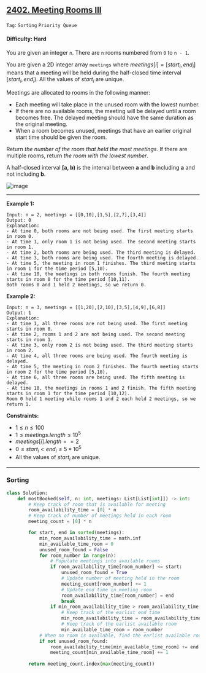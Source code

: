 ## [2402. Meeting Rooms III](https://leetcode.com/problems/meeting-rooms-iii)

```Tag```: ```Sorting``` ```Priority Queue```

#### Difficulty: Hard

You are given an integer ```n```. There are ```n``` rooms numbered from ```0``` to ```n - 1```.

You are given a 2D integer array ```meetings``` where $meetings[i] = [start_i, end_i]$ means that a meeting will be held during the half-closed time interval $[start_i, end_i)$. All the values of $start_i$ are unique.

Meetings are allocated to rooms in the following manner:

- Each meeting will take place in the unused room with the lowest number.
- If there are no available rooms, the meeting will be delayed until a room becomes free. The delayed meeting should have the same duration as the original meeting.
- When a room becomes unused, meetings that have an earlier original start time should be given the room.

Return _the number of the room that held the most meetings_. If there are multiple rooms, return _the room with the lowest number_.

A half-closed interval __[a, b)__ is the interval between __a__ and __b__ including __a__ and not including __b__.

![image](https://github.com/quananhle/Python/assets/35042430/f14a22b6-888d-4af4-a1bc-18d73f14d8af)

---

__Example 1:__
```
Input: n = 2, meetings = [[0,10],[1,5],[2,7],[3,4]]
Output: 0
Explanation:
- At time 0, both rooms are not being used. The first meeting starts in room 0.
- At time 1, only room 1 is not being used. The second meeting starts in room 1.
- At time 2, both rooms are being used. The third meeting is delayed.
- At time 3, both rooms are being used. The fourth meeting is delayed.
- At time 5, the meeting in room 1 finishes. The third meeting starts in room 1 for the time period [5,10).
- At time 10, the meetings in both rooms finish. The fourth meeting starts in room 0 for the time period [10,11).
Both rooms 0 and 1 held 2 meetings, so we return 0.
```

__Example 2:__
```
Input: n = 3, meetings = [[1,20],[2,10],[3,5],[4,9],[6,8]]
Output: 1
Explanation:
- At time 1, all three rooms are not being used. The first meeting starts in room 0.
- At time 2, rooms 1 and 2 are not being used. The second meeting starts in room 1.
- At time 3, only room 2 is not being used. The third meeting starts in room 2.
- At time 4, all three rooms are being used. The fourth meeting is delayed.
- At time 5, the meeting in room 2 finishes. The fourth meeting starts in room 2 for the time period [5,10).
- At time 6, all three rooms are being used. The fifth meeting is delayed.
- At time 10, the meetings in rooms 1 and 2 finish. The fifth meeting starts in room 1 for the time period [10,12).
Room 0 held 1 meeting while rooms 1 and 2 each held 2 meetings, so we return 1. 
```

__Constraints:__

- $1 \le n \le 100$
- $1 \le meetings.length \le 10^5$
- $meetings[i].length == 2$
- $0 \le start_i \lt end_i \le 5 * 10^5$
- All the values of $start_i$ are unique.

---

### Sorting

```Python
class Solution:
    def mostBooked(self, n: int, meetings: List[List[int]]) -> int:
        # Keep track of room that is available for meeting
        room_availability_time = [0] * n
        # Keep track of number of meetings held in each room
        meeting_count = [0] * n

        for start, end in sorted(meetings):
            min_room_availability_time = math.inf
            min_available_time_room = 0
            unused_room_found = False
            for room_number in range(n):
                # Populate meetings into available rooms
                if room_availability_time[room_number] <= start:
                    unused_room_found = True
                    # Update number of meeting held in the room
                    meeting_count[room_number] += 1
                    # Update end time in meeting room
                    room_availability_time[room_number] = end
                    break
                if min_room_availability_time > room_availability_time[room_number]:
                    # Keep track of the earlist end time
                    min_room_availability_time = room_availability_time[room_number]
                    # Keep track of the earlist available room
                    min_available_time_room = room_number
            # When no room is available, find the earlist available room
            if not unused_room_found:
                room_availability_time[min_available_time_room] += end - start
                meeting_count[min_available_time_room] += 1
        
        return meeting_count.index(max(meeting_count))
```
